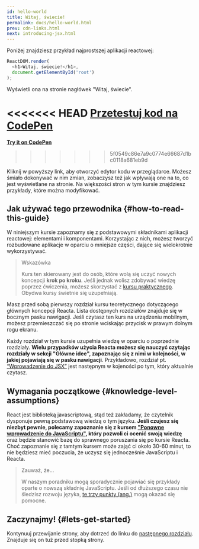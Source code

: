 ```yaml
---
id: hello-world
title: Witaj, świecie!
permalink: docs/hello-world.html
prev: cdn-links.html
next: introducing-jsx.html
---
```


Poniżej znajdziesz przykład najprostszej aplikacji reactowej:

```js
ReactDOM.render(
  <h1>Witaj, świecie!</h1>,
  document.getElementById('root')
);
```

Wyświetli ona na stronie nagłówek "Witaj, świecie".

<<<<<<< HEAD
**[Przetestuj kod na CodePen](codepen://hello-world)**
=======
**[Try it on CodePen](https://codepen.io/gaearon/pen/rrpgNB?editors=1010)**
>>>>>>> 5f0549c86e7a9c0774e66687d1bc0118a681eb9d

Kliknij w powyższy link, aby otworzyć edytor kodu w przeglądarce.
Możesz śmiało dokonywać w nim zmian, zobaczysz też jak wpływają one na to,
co jest wyświetlane na stronie. Na większości stron w tym kursie znajdziesz przykłady, które można modyfikować.


## Jak używać tego przewodnika {#how-to-read-this-guide}

W niniejszym kursie zapoznamy się z podstawowymi składnikami aplikacji reactowej: elementami i komponentami. Korzystając z nich, możesz tworzyć rozbudowane aplikacje w oparciu o mniejsze części, dające się wielokrotnie wykorzystywać.  

>Wskazówka
>
> Kurs ten skierowany jest do osób, które wolą się uczyć
> nowych koncepcji **krok po kroku**. Jeśli jednak wolisz zdobywać wiedzę poprzez
> ćwiczenia, możesz skorzystać z [kursu praktycznego](/tutorial/tutorial.html).
> Obydwa kursy świetnie się uzupełniają.
 
Masz przed sobą pierwszy rozdział kursu teoretycznego dotyczącego głównych koncepcji Reacta.
Lista dostępnych rozdziałów znajduje się w bocznym pasku nawigacji. Jeśli czytasz ten kurs
na urządzeniu mobilnym, możesz przemieszczać się po stronie wciskając przycisk w prawym dolnym
rogu ekranu.

Każdy rozdział w tym kursie uzupełnia wiedzę w oparciu o poprzednie rozdziały.
**Wielu przypadków użycia Reacta możesz się nauczyć czytając rozdziały
w sekcji "Główne idee", zapoznając się z nimi w kolejności, w jakiej pojawiają się w pasku 
nawigacji**. Przykładowo, rozdział pt. [“Wprowadzenie do JSX”](/docs/introducing-jsx.html) jest
następnym w kojeności po tym, który aktualnie czytasz.


## Wymagania początkowe {#knowledge-level-assumptions}

React jest biblioteką javascriptową, stąd też zakładamy, że czytelnik dysponuje 
pewną podstawową wiedzą o tym języku. **Jeśli czujesz się niezbyt pewnie, polecamy 
zapoznanie się z kursem ["Ponowne wprowadzenie do JavaScriptu"](https://developer.mozilla.org/pl/docs/Web/JavaScript/Ponowne_wprowadzenie_do_JavaScript),
który pozwoli ci ocenić swoją wiedzę** oraz będzie stanowić bazę do sprawnego 
poruszania się po kursie Reacta. Choć zapoznanie się z tamtym kursem może zająć
ci około 30-60 minut, to nie będziesz mieć poczucia, że uczysz się jednocześnie
JavaScriptu i Reacta.

> Zauważ, że...
> 
> W naszym poradniku mogą sporadycznie pojawiać się przykłady
> oparte o nowszą składnię JavaScriptu. Jeśli od dłuższego czasu nie śledzisz
> rozwoju języka, [te trzy punkty (ang.)](https://gist.github.com/gaearon/683e676101005de0add59e8bb345340c)
> mogą okazać się pomocne. 



## Zaczynajmy! {#lets-get-started}

Kontynuuj przewijanie strony, aby dotrzeć do linku do [następnego rozdziału](/docs/introducing-jsx.html).
Znajduje się on tuż przed stopką strony.

